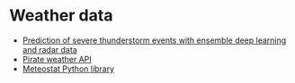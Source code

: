 # Weather data

- [Prediction of severe thunderstorm events with ensemble deep learning and radar data](https://www.nature.com/articles/s41598-022-23306-6.epdf?sharing_token=q_4Df7HMTbUQ9WMLXDmpN9RgN0jAjWel9jnR3ZoTv0PCpm1rZdS5SxfJ9WBqwSAbgQmJGXDkKrluVRIpRu5eaerxSW6ScMmq3xwubkdCpbcb2KNaPEJAcl3wCRiaTYhhNtzFwkBJPbYui6dSPK8nj89oSKTo3L7ORqP8TecYV-Q%3D)
- [Pirate weather API](https://pirateweather.net/)
- [Meteostat Python library](https://github.com/meteostat/meteostat-python)
